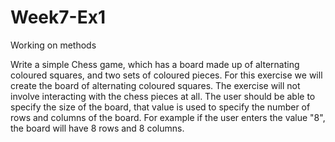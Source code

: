 # Week7-Ex1
Working on methods 

Write a simple Chess game, which has a board made up of alternating coloured squares, and two sets
of coloured pieces. For this exercise we will create the board of alternating coloured squares. The exercise will not
involve interacting with the chess pieces at all. The user should be able to specify the size of the board, that value is used to
specify the number of rows and columns of the board. For example if the user enters the value "8", the board will have 8 rows
and 8 columns.
